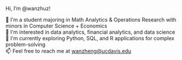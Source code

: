 Hi, I’m @wanzhuz!

💞️ I'm a student majoring in Math Analytics & Operations Research with minors in Computer Science + Economics  
👀 I'm interested in data analytics, financial analytics, and data science  
🌱 I'm currently exploring Python, SQL, and R applications for complex problem-solving  
📫 Feel free to reach me at wanzheng@ucdavis.edu

<!---
wanzhuz/wanzhuz is a ✨ special ✨ repository because its `README.md` (this file) appears on your GitHub profile.
You can click the Preview link to take a look at your changes.
--->

